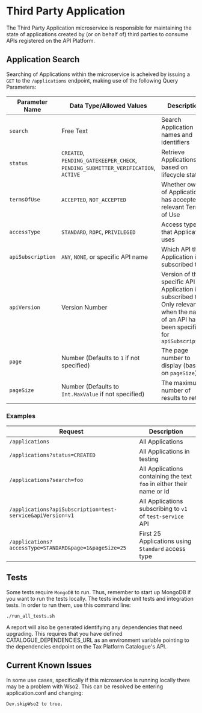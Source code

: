 Third Party Application
=======================

The Third Party Application microservice is responsible for maintaining the state of applications created
by (or on behalf of) third parties to consume APIs registered on the API Platform.

Application Search
------------------
Searching of Applications within the microservice is acheived by issuing a `GET` to the `/applications` endpoint, making use of the following Query Parameters:

Parameter Name    | Data Type/Allowed Values                                                          | Description
------------------|-----------------------------------------------------------------------------------|------------
`search`          | Free Text                                                                         | Search Application names and identifiers
`status`          | `CREATED`, `PENDING_GATEKEEPER_CHECK`, `PENDING_SUBMITTER_VERIFICATION`, `ACTIVE` | Retrieve Applications based on lifecycle status
`termsOfUse`      | `ACCEPTED`, `NOT_ACCEPTED`                                                        | Whether owner of Application has accepted relevant Terms of Use
`accessType`      | `STANDARD`, `ROPC`, `PRIVILEGED`                                                  | Access type that Application uses
`apiSubscription` | `ANY`, `NONE`, or specific API name                                               | Which API the Application is subscribed to
`apiVersion`      | Version Number                                                                    | Version of the specific API that Application is subscribed to. Only relevant when the name of an API has been specified for `apiSubscription`
`page`            | Number (Defaults to `1` if not specified)                                         | The page number to display (based on `pageSize`)
`pageSize`        | Number (Defaults to `Int.MaxValue` if not specified)                              | The maximum number of results to return

### Examples

Request                                                    | Description
-----------------------------------------------------------|------------
`/applications`                                            | All Applications
`/applications?status=CREATED`                             | All Applications in testing
`/applications?search=foo`                                 | All Applications containing the text `foo` in either their name or id
`/applications?apiSubscription=test-service&apiVersion=v1` | All Applications subscribing to `v1` of `test-service` API
`/applications?accessType=STANDARD&page=1&pageSize=25`     | First 25 Applications using `Standard` access type

Tests
-----
Some tests require `MongoDB` to run.
Thus, remember to start up MongoDB if you want to run the tests locally.
The tests include unit tests and integration tests.
In order to run them, use this command line:

```
./run_all_tests.sh
```

A report will also be generated identifying any dependencies that need upgrading. This requires that
you have defined CATALOGUE_DEPENDENCIES_URL as an environment variable pointing to the dependencies
endpoint on the Tax Platform Catalogue's API.

Current Known Issues
--------------------
In some use cases, specifically if this microservice is running locally there may be a problem with Wso2.
This can be resolved be entering application.conf and changing:

```
Dev.skipWso2 to true.
```
